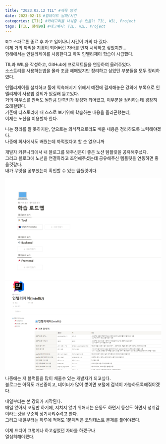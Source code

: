 ```yaml
---
title: "2023.02.12 TIL" #제목 영역
date: 2023-02-13 #업데이트 날짜/시간
categories: [TIL] #카테고리를 나눠줄 수 있음?! TIL, WIL, Project
tags: [TIL, 항해99] #태그예시: TIL, WIL, Project
---
```


`회고`
스파르톤 종료 후 자고 일어나니 시간이 거의 다 갔다.  
이제 거의 까먹을 지경이 되어버린 자바를 먼저 시작하고 싶었지만...  
항해에서는 인텔리제이를 사용한다고 하여 인텔리제이 학습이 시급했다.

TIL과 WIL을 작성하고, GitHub에 프로젝트들을 연동하여 올려주었다.  
소스트리를 사용하는법을 몰라 조금 헤매었지만 정리하고 싶었던 부분들을 모두 정리하였다.

인텔리제이를 설치하고 툴에 익숙해지기 위해서 예전에 결제해놓은 강의에 부록으로 인텔리제이 사용법 강의가 있길래 듣고있다.  
거의 마우스를 안써도 될만큼 단축키가 활성화 되어있고, 이부분을 정리하는데 굉장히 오래걸렸다.  
기존에 티스토리에 내 스스로 보기위해 학습하는 내용을 올리곤했는데,  
이제는 노션을 이용할까 한다.

나는 정리를 잘 못하지만, 앞으로는 의식적으로라도 배운 내용은 정리하도록 노력해야겠다.  
나중에 회사에서도 배웠는데 까먹었다고 할 순 없으니까

개발자 커뮤니티에서 내 블로그를 봐주신분이 좋은 노션 템플릿을 공유해주셨다.  
그리고 블로그에 노션을 연결하라고 조언해주셨는데 공유해주신 템플릿을 연동하면 좋을것같다.  
내가 무엇을 공부했는지 확인할 수 있는 템플릿이다.

<img src="https://github.com/kim-junz/kim-junz.github.io/blob/main/_posts/2023/post_img/23-02-12/05.png?raw=true">
<img src="https://github.com/kim-junz/kim-junz.github.io/blob/main/_posts/2023/post_img/23-02-12/06.png?raw=true">

나중에는 저 블럭들을 많이 채울수 있는 개발자가 되고싶다.  
블로그는 아직도 개선중이고, 데이터가 많이 쌓이면 포털에 검색이 가능하도록해줘야겠다.

내일부터는 본 강의가 시작된다.  
매일 앉아서 코딩만 하기에, 지치지 않기 위해서는 운동도 하면서 등산도 하면서 성취감이라는것을 꾸준히 상기시켜주려고 한다.  
그리고 내일부터는 하루에 적어도 1문제씩은 코딩테스트 문제를 풀어야겠다.

이제 드디어 그렇게나 하고싶었던 자바를 하겠구나  
열심히해야겠다.  



